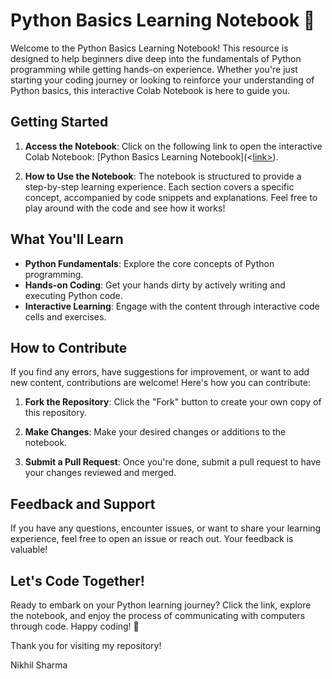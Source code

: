 # Python Basics Learning Notebook 🚀

Welcome to the Python Basics Learning Notebook! This resource is designed to help beginners dive deep into the fundamentals of Python programming while getting hands-on experience. 
Whether you're just starting your coding journey or looking to reinforce your understanding of Python basics, this interactive Colab Notebook is here to guide you.

## Getting Started

1. **Access the Notebook**: Click on the following link to open the interactive
    Colab Notebook: [Python Basics Learning Notebook](<[link>](https://colab.research.google.com/drive/1DVvk7a21nIycTVAnQi_5IwHHcKkKYEnk?usp=sharing)).

3. **How to Use the Notebook**: The notebook is structured to provide a step-by-step learning experience.
    Each section covers a specific concept, accompanied by code snippets and explanations. Feel free to play around with the code and see how it works!

## What You'll Learn

- **Python Fundamentals**: Explore the core concepts of Python programming.
- **Hands-on Coding**: Get your hands dirty by actively writing and executing Python code.
- **Interactive Learning**: Engage with the content through interactive code cells and exercises.

## How to Contribute

If you find any errors, have suggestions for improvement, or want to add new content, contributions are welcome! Here's how you can contribute:

1. **Fork the Repository**: Click the "Fork" button to create your own copy of this repository.

2. **Make Changes**: Make your desired changes or additions to the notebook.

3. **Submit a Pull Request**: Once you're done, submit a pull request to have your changes reviewed and merged.

## Feedback and Support

If you have any questions, encounter issues, or want to share your learning experience, feel free to open an issue or reach out. Your feedback is valuable!


## Let's Code Together!

Ready to embark on your Python learning journey? Click the link, explore the notebook, and enjoy the process of communicating with computers through code. Happy coding! 🚀

Thank you for visiting my repository!

Nikhil Sharma
